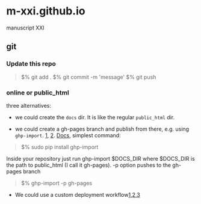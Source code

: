 # m-xxi.github.io
manuscript XXI

## git

### Update this repo

>	$% git add .
>	$% git commit -m 'message'
>	$% git push

### online or public_html

three alternatives:

- we could create the `docs` dir. It is like the regular `public_html` dir.

- we could create a gh-pages branch and publish from there, e.g. using `ghp-import`. [1](https://github.com/getpelican/pelican/blob/master/docs/tips.rst), [2](https://gist.github.com/JosefJezek/6053301). [Docs](https://github.com/c-w/ghp-import), simplest command:
	
>	$% sudo pip install ghp-import

Inside your repository just run ghp-import $DOCS_DIR where $DOCS_DIR is the path to public_html (I call it gh-pages). -p option pushes to the gh-pages branch

>	$% ghp-import -p gh-pages

- We could use a custom deployment workflow[1](https://github.com/orgs/community/discussions/23073),[2](https://docs.github.com/en/pages/getting-started-with-github-pages/configuring-a-publishing-source-for-your-github-pages-site#publishing-with-a-custom-github-actions-workflow),[3](https://github.com/orgs/community/discussions/21853)